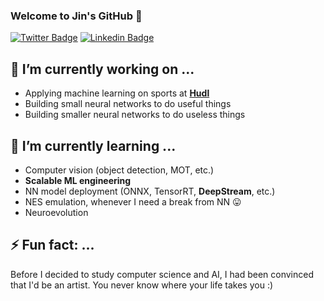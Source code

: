### Welcome to Jin's GitHub 👋

[![Twitter Badge](https://img.shields.io/badge/-Twitter-1877f2?style=flat-square&logo=twitter&logoColor=white&link=https://twitter.com/jinyeom95/)](https://twitter.com/jinyeom95/)
[![Linkedin Badge](https://img.shields.io/badge/-LinkedIn-blue?style=flat-square&logo=Linkedin&logoColor=white&link=https://www.linkedin.com/in/jin-yeom-510157125/)](https://www.linkedin.com/in/jin-yeom-510157125/)


<!--
**jinyeom/jinyeom** is a ✨ _special_ ✨ repository because its `README.md` (this file) appears on your GitHub profile.

Here are some ideas to get you started:

- 🔭 I’m currently working on ...
- 🌱 I’m currently learning ...
- 👯 I’m looking to collaborate on ...
- 🤔 I’m looking for help with ...
- 💬 Ask me about ...
- 📫 How to reach me: ...
- 😄 Pronouns: ...
- ⚡ Fun fact: ...
-->

## 🔭 I’m currently working on ...
- Applying machine learning on sports at **[Hudl](https://www.hudl.com/)**
- Building small neural networks to do useful things
- Building smaller neural networks to do useless things

## 🌱 I’m currently learning ...
- Computer vision (object detection, MOT, etc.)
- **Scalable ML engineering**
- NN model deployment (ONNX, TensorRT, **DeepStream**, etc.)
- NES emulation, whenever I need a break from NN 😛
- Neuroevolution

## ⚡ Fun fact: ...
Before I decided to study computer science and AI, I had been convinced that I'd be an artist. You never know where your life takes you :)
